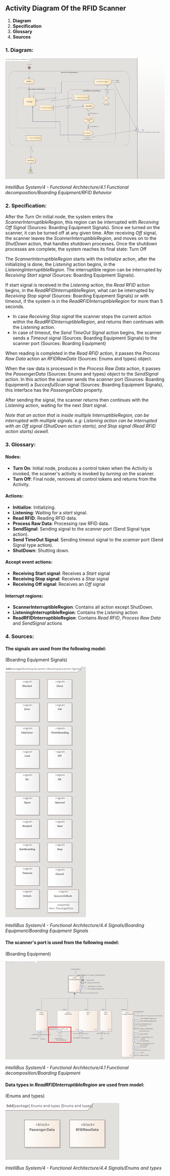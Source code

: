 ## Activity Diagram Of the RFID Scanner
1. **Diagram**
2. **Specification**
3. **Glossary**
4. **Sources**

### 1. **Diagram**:
![Scanner Activity Diagram](ScannerActivityDiagram.png)

*IntelliBus System/4 - Functional Architecture/4.1 Functional decomposition/Boarding Equipment/RFID Behavior*

### 2. **Specification**:
After the *Turn On* initial node, the system enters the *ScannerInterruptibleRegion*, this region can be interrupted with *Receiving Off Signal* (Sources: Boarding Equipment Signals). Since we turned on the scanner, it can be turned off at any given time. After receiving *Off* signal, the scanner leaves the *ScannerInterruptibleRegion*, and moves on to the *ShutDown* action, that handles shutdown processes. Once the shutdown processes are complete, the system reaches its final state: Turn Off

The *ScannerInterruptibleRegion* starts with the *Initialize* action, after the initializing is done, the *Listening* action begins, in the *ListeningInterruptibleRegion*. The interruptible region can be interrupted by *Receiving Start signal* (Sources: Boarding Equipment Signals). 

If start signal is received in the *Listening* action, the  *Read RFID* action begins, in the 
*ReadRFIDInterruptibleRegion*, what can be interrupted by *Receiving Stop signal* (Sources: Boarding Equipment Signals) or with timeout, if the system is in the *ReadRFIDInterruptibleRegion* for more than 5 seconds.
- In case *Receiving Stop signal* the scanner stops the current action within the *ReadRFIDInterruptibleRegion*, and returns then continues with the *Listening* action.
- In case of timeout, the *Send TimeOut Signal* action begins, the scanner sends a *Timeout* signal (Sources: Boarding Equipment Signals) to the scanner port (Sources: Boarding Equipment)

When reading is completed in the *Read RFID* action, it passes the *Process Raw Data* action an *RFIDRawData* (Sources: Enums and types) object. 

When the raw data is processed in the *Process Raw Data* action, it passes the *PassengerData* (Sources: Enums and types) object to the *SendSignal* action. In this action the scanner sends the *scanner* port (Sources: Boarding Equipment) a *SuccesfulScan* signal (Sources: Boarding Equipment Signals), this interface has the *PassengerData* property.

After sending the signal, the scanner returns then continues with the *Listening* action, waiting for the next *Start* signal. 

*Note that an action that is inside multiple InterruptibleRegion, can be interrupted with multiple signals. e.g: *Listening* action can be interrupted with an *Off* signal (*ShutDown* action starts), and *Stop* signal (*Read RFID* action starts) aswell.* 


### 3. **Glossary**:
#### Nodes:
- **Turn On**: Initial node, produces a control token when the Activity is invoked, the scanner's activity is invoked by *turning on* the scanner.
- **Turn Off**: Final node, removes all control tokens and returns from the Activity.
#### Actions:
- **Initialize**: Initializing. 
- **Listening**: Waiting for a *start* signal. 
- **Read RFID**: Reading RFID data.
- **Process Raw Data**: Processing raw RFID data.
- **SendSignal**: Sending signal to the *scanner* port (Send Signal type action).
- **Send TimeOut Signal**: Sending timeout signal to the *scanner* port (Send Signal type action).
- **ShutDown**: Shutting down.
#### Accept event actions:
- **Receiving Start signal**: Receives a *Start* signal
- **Receiving Stop signal**: Receives a *Stop* signal
- **Receiving Off signal**: Receives an *Off* signal

#### Interrupt regions:
- **ScannerInterruptibleRegion**: Contains all action except ShutDown.
- **ListeningInterruptibleRegion**: Contains the *Listening* action
- **ReadRFIDInterruptibleRegion**: Contains *Read RFID*, *Process Raw Data* and *SendSignal* actions

### 4. **Sources**:

#### The signals are used from the following model:
(Boarding Equipment Signals)

![](BoardingEquipmentSignals.png) 

*IntelliBus System/4 - Functional Architecture/4.4 Signals/Boarding Equipment/Boarding Equipment Signals*


#### The scanner's port is used from the following model:
(Boarding Equipment)

![](BoardingEquipment.png) 

*IntelliBus System/4 - Functional Architecture/4.1 Functional decomposition/Boarding Equipment*

#### Data types in *ReadRFIDInterruptibleRegion* are used from model:
(Enums and types)

![](EnumsAndTypes.png) 

*IntelliBus System/4 - Functional Architecture/4.4 Signals/Enums and types*